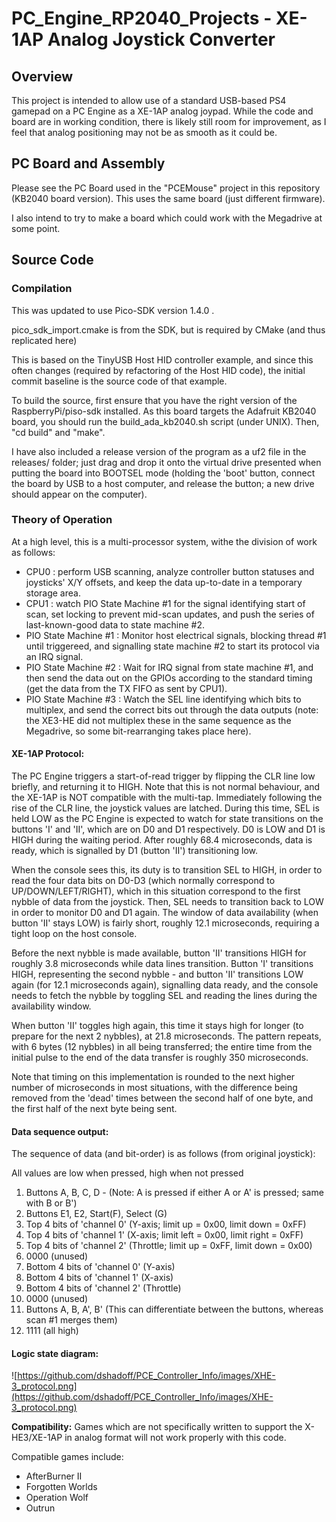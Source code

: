 # PC_Engine_RP2040_Projects - XE-1AP Analog Joystick Converter

## Overview

This project is intended to allow use of a standard USB-based PS4 gamepad on a PC Engine as a XE-1AP analog joypad.
While the code and board are in working condition, there is likely still room for improvement, as I feel that
analog positioning may not be as smooth as it could be.


## PC Board and Assembly

Please see the PC Board used in the "PCEMouse" project in this repository (KB2040 board version).
This uses the same board (just different firmware).

I also intend to try to make a board which could work with the Megadrive at some point.


## Source Code

### Compilation

This was updated to use Pico-SDK version 1.4.0 .

pico_sdk_import.cmake is from the SDK, but is required by CMake (and thus replicated here)

This is based on the TinyUSB Host HID controller example, and since this often changes (required by refactoring of
the Host HID code), the initial commit baseline is the source code of that example.

To build the source, first ensure that you have the right version of the RaspberryPi/piso-sdk installed.
As this board targets the Adafruit KB2040 board, you should run the build_ada_kb2040.sh script (under UNIX).
Then, "cd build" and "make".

I have also included a release version of the program as a uf2 file in the releases/ folder; just drag and drop it
onto the virtual drive presented when putting the board into BOOTSEL mode (holding the 'boot' button, connect the
board by USB to a host computer, and release the button; a new drive should appear on the computer).


### Theory of Operation

At a high level, this is a multi-processor system, withe the division of work as follows:
- CPU0 : perform USB scanning, analyze controller button statuses and joysticks' X/Y offsets, and keep the data up-to-date in a temporary storage area.
- CPU1 : watch PIO State Machine #1 for the signal identifying start of scan, set locking to prevent mid-scan updates, and push the series of last-known-good data to state machine #2.
- PIO State Machine #1 : Monitor host electrical signals, blocking thread #1 until triggereed, and signalling state machine #2 to start its
protocol via an IRQ signal.
- PIO State Machine #2 : Wait for IRQ signal from state machine #1, and then send the data out on the GPIOs according to the standard timing (get the data from the TX FIFO as sent by CPU1).
- PIO State Machine #3 : Watch the SEL line identifying which bits to multiplex, and send the correct bits out through the data outputs
(note: the XE3-HE did not multiplex these in the same sequence as the Megadrive, so some bit-rearranging takes place here).

#### XE-1AP Protocol:

The PC Engine triggers a start-of-read trigger by flipping the CLR line low briefly, and returning it to HIGH.  Note that this is
not normal behaviour, and the XE-1AP is NOT compatible with the multi-tap. Immediately following the rise of the CLR line, the
joystick values are latched. During this time, SEL is held LOW as the PC Engine is expected to watch for state transitions on the
buttons 'I' and 'II', which are on D0 and D1 respectively.  D0 is LOW and D1 is HIGH during the waiting period.
After roughly 68.4 microseconds, data is ready, which is signalled by D1 (button 'II') transitioning low.

When the console sees this, its duty is to transition SEL to HIGH, in order to read the four data bits on D0-D3
(which normally correspond to UP/DOWN/LEFT/RIGHT), which in this situation correspond to the first nybble of data
from the joystick.  Then, SEL needs to transition back to LOW in order to monitor D0 and D1 again.  The window of data
availability (when button 'II' stays LOW) is fairly short, roughly 12.1 microseconds, requiring a tight loop on the
host console.

Before the next nybble is made available, button 'II' transitions HIGH for roughly 3.8 microseconds while data lines
transition.  Button 'I' transitions HIGH, representing the second nybble - and button 'II' transitions LOW again (for
12.1 microseconds again), signalling data ready, and the console needs to fetch the nybble by toggling SEL and reading
the lines during the availability window.

When button 'II' toggles high again, this time it stays high for longer (to prepare for the next 2 nybbles), at
21.8 microseconds.  The pattern repeats, with 6 bytes (12 nybbles) in all being transferred; the entire time from the
initial pulse to the end of the data transfer is roughly 350 microseconds.

Note that timing on this implementation is rounded to the next higher number of microseconds in most situations, with the difference
being removed from the 'dead' times between the second half of one byte, and the first half of the next byte being sent.

#### Data sequence output:

The sequence of data (and bit-order) is as follows (from original joystick):

All values are low when pressed, high when not pressed

 1. Buttons A, B, C, D - (Note: A is pressed if either A or A' is pressed; same with B or B')
 2. Buttons E1, E2, Start(F), Select (G)
 3. Top 4 bits of 'channel 0' (Y-axis;   limit up   = 0x00, limit down  = 0xFF)
 4. Top 4 bits of 'channel 1' (X-axis;   limit left = 0x00, limit right = 0xFF)
 5. Top 4 bits of 'channel 2' (Throttle; limit up   = 0xFF, limit down  = 0x00)
 6. 0000 (unused)
 7. Bottom 4 bits of 'channel 0' (Y-axis)
 8. Bottom 4 bits of 'channel 1' (X-axis)
 9. Bottom 4 bits of 'channel 2' (Throttle)
10. 0000 (unused)
11. Buttons A, B, A', B' (This can differentiate between the buttons, whereas scan #1 merges them)
12. 1111 (all high)


#### Logic state diagram:

![https://github.com/dshadoff/PCE_Controller_Info/images/XHE-3_protocol.png](https://github.com/dshadoff/PCE_Controller_Info/images/XHE-3_protocol.png)



**Compatibility:** Games which are not specifically written to support the X-HE3/XE-1AP in analog format will not work properly with this code.

Compatible games include:
 - AfterBurner II
 - Forgotten Worlds
 - Operation Wolf
 - Outrun

